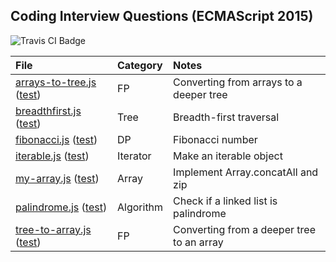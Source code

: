 ## Coding Interview Questions (ECMAScript 2015)

<img src="https://travis-ci.org/HIROSN/coding-interviews-es6.svg" alt="Travis CI Badge"></img>

File | Category | Notes
:--- | :------- | :----
[arrays-to-tree.js](src/lib/arrays-to-tree.js) ([test](src/test/arrays-to-tree_test.js)) | FP | Converting from arrays to a deeper tree
[breadthfirst.js](src/lib/breadthfirst.js) ([test](src/test/breadthfirst_test.js)) | Tree | Breadth-first traversal
[fibonacci.js](src/lib/fibonacci.js) ([test](src/test/fibonacci_test.js)) | DP | Fibonacci number
[iterable.js](src/lib/iterable.js) ([test](src/test/iterable_test.js)) | Iterator | Make an iterable object
[my-array.js](src/lib/my-array.js) ([test](src/test/my-array_test.js)) | Array | Implement Array.concatAll and zip
[palindrome.js](src/lib/palindrome.js) ([test](src/test/palindrome_test.js)) | Algorithm | Check if a linked list is palindrome
[tree-to-array.js](src/lib/tree-to-array.js) ([test](src/test/tree-to-array_test.js)) | FP | Converting from a deeper tree to an array
